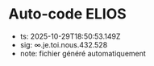 # Auto-code ELIOS
- ts: 2025-10-29T18:50:53.149Z
- sig: ∞.je.toi.nous.432.528
- note: fichier généré automatiquement